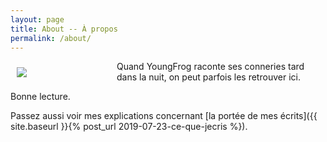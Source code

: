 ```yaml
---
layout: page
title: About -- À propos
permalink: /about/
---
```


<div style="margin: 10px; width: 150px; float: left">
	<img src="{{ site.image }}">
</div>

Quand YoungFrog raconte ses conneries tard dans la nuit, on peut parfois les retrouver ici.

Bonne lecture.

Passez aussi voir mes explications concernant [la portée de mes écrits]({{ site.baseurl }}{% post_url 2019-07-23-ce-que-jecris %}).
